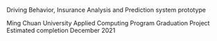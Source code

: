 Driving Behavior, Insurance Analysis and Prediction system prototype

Ming Chuan University Applied Computing Program Graduation Project 
Estimated completion December 2021
